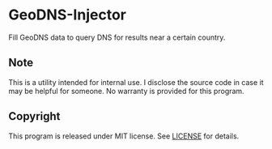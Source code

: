 GeoDNS-Injector
===============

Fill GeoDNS data to query DNS for results near a certain country.

Note
----

This is a utility intended for internal use. I disclose the source code in case
it may be helpful for someone. No warranty is provided for this program.

Copyright
---------

This program is released under MIT license. See [LICENSE](LICENSE) for details.
